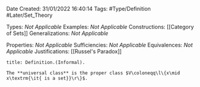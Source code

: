 <div class="topSpace"></div>

Date Created: 31/01/2022 16:40:14
Tags: #Type/Definition #Later/Set_Theory

Types: <i>Not Applicable</i>
Examples: <i>Not Applicable</i>
Constructions: [[Category of Sets]]
Generalizations: <i>Not Applicable</i>

Properties: <i>Not Applicable</i>
Sufficiencies: <i>Not Applicable</i>
Equivalences: <i>Not Applicable</i>
Justifications: [[Russel's Paradox]]

``` ad-Definition
title: Definition.(Informal).

The **universal class** is the proper class $V\coloneqq\l\{x\mid x\textrm{\it{ is a set}}\r\}$.

```
